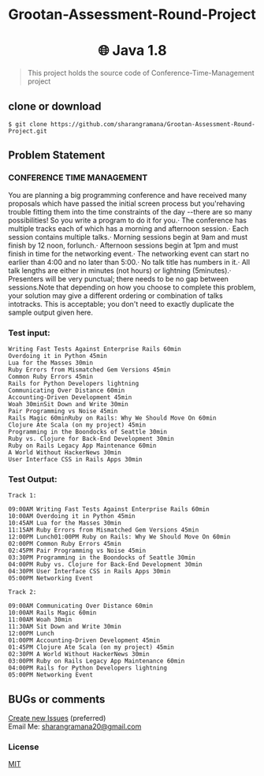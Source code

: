 # Grootan-Assessment-Round-Project

<h1 align="center">
🌐 Java 1.8
</h1>

> This project holds the source code of Conference-Time-Management project

## clone or download
```terminal
$ git clone https://github.com/sharangramana/Grootan-Assessment-Round-Project.git
```

## Problem Statement
### CONFERENCE TIME MANAGEMENT
<p>
You are planning a big programming conference and have received many proposals which have passed the initial screen process but you'rehaving trouble fitting them into the time constraints of the day --there are so many possibilities! So you write a program to do it for you.· The conference has multiple tracks each of which has a morning and afternoon session.· Each session contains multiple talks.· Morning sessions begin at 9am and must finish by 12 noon, forlunch.· Afternoon sessions begin at 1pm and must finish in time for the networking event.· The networking event can start no earlier than 4:00 and no later than 5:00.· No talk title has numbers in it.· All talk lengths are either in minutes (not hours) or lightning (5minutes).· Presenters will be very punctual; there needs to be no gap between sessions.Note that depending on how you choose to complete this problem, your solution may give a different ordering or combination of talks intotracks. This is acceptable; you don't need to exactly duplicate the sample output given here.
</p>

### Test input:
```terminal
Writing Fast Tests Against Enterprise Rails 60min
Overdoing it in Python 45min
Lua for the Masses 30min
Ruby Errors from Mismatched Gem Versions 45min
Common Ruby Errors 45min
Rails for Python Developers lightning
Communicating Over Distance 60min
Accounting-Driven Development 45min
Woah 30minSit Down and Write 30min
Pair Programming vs Noise 45min
Rails Magic 60minRuby on Rails: Why We Should Move On 60min
Clojure Ate Scala (on my project) 45min
Programming in the Boondocks of Seattle 30min
Ruby vs. Clojure for Back-End Development 30min
Ruby on Rails Legacy App Maintenance 60min
A World Without HackerNews 30min
User Interface CSS in Rails Apps 30min
```
### Test Output:
```terminal
Track 1:

09:00AM Writing Fast Tests Against Enterprise Rails 60min
10:00AM Overdoing it in Python 45min
10:45AM Lua for the Masses 30min
11:15AM Ruby Errors from Mismatched Gem Versions 45min
12:00PM Lunch01:00PM Ruby on Rails: Why We Should Move On 60min
02:00PM Common Ruby Errors 45min
02:45PM Pair Programming vs Noise 45min
03:30PM Programming in the Boondocks of Seattle 30min
04:00PM Ruby vs. Clojure for Back-End Development 30min
04:30PM User Interface CSS in Rails Apps 30min
05:00PM Networking Event

Track 2:

09:00AM Communicating Over Distance 60min
10:00AM Rails Magic 60min
11:00AM Woah 30min
11:30AM Sit Down and Write 30min
12:00PM Lunch
01:00PM Accounting-Driven Development 45min
01:45PM Clojure Ate Scala (on my project) 45min
02:30PM A World Without HackerNews 30min
03:00PM Ruby on Rails Legacy App Maintenance 60min
04:00PM Rails for Python Developers lightning
05:00PM Networking Event
```

## BUGs or comments
[Create new Issues](https://github.com/sharangramana/Grootan-Assessment-Round-Project/issues) (preferred)
<br>
Email Me: sharangramana20@gmail.com

### License
[MIT](https://github.com/sharangramana/Grootan-Assessment-Round-Project/blob/master/LICENSE)

